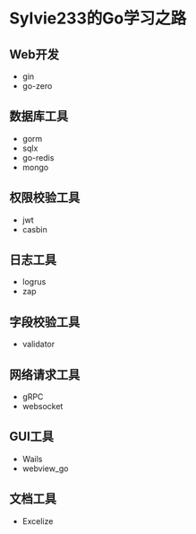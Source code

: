 # Sylvie233的Go学习之路



## Web开发

- gin
- go-zero




## 数据库工具

- gorm
- sqlx
- go-redis
- mongo


## 权限校验工具

- jwt
- casbin


## 日志工具

- logrus
- zap



## 字段校验工具

- validator



## 网络请求工具

- gRPC
- websocket



## GUI工具

- Wails
- webview_go


## 文档工具

- Excelize
